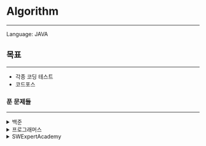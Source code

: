 # Algorithm

---

Language: JAVA

## 목표

---

* 각종 코딩 테스트
* 코드포스



### 푼 문제들

---

<details>
    <summary>백준</summary>

​    



</details>

<details>
    <summary> 프로그래머스</summary>

* 12421 - [타겟넘버,DFS](java-project/src/main/java/proDFS1.java)
* 43162 - [네트워크,DFS](java-project/src/main/java/proDFS2.java)
* 42839 - [소수찾기,BPS](java-project/src/main/java/proBPSearch1.java)
* 12244 - [체육복,Greedy](java-project/src/main/java/proGreedy1.java)
* 43237 - [예산, Binary](java-project/src/main/java/proBinary1.java)
* 43238 - [입국심사, Binary](java-project/src/main/java/proBinary2.java)
* 49189 - [가장 먼 노드, BFS(Graph)](java-project/src/main/java/proGraph1.java)


</details>



<details>
    <summary> SWExpertAcademy</summary>

​    

  </details>